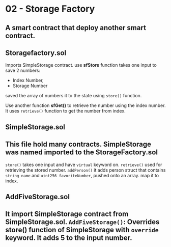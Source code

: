 # 02 - Storage Factory

A smart contract that deploy another smart contract.
---

## Storagefactory.sol
Imports SimpleStorage contract.
use **sfStore** function takes one input to save 2 numbers: 
- Index Number,
- Storage Number

saved the array of numbers it to the state using `store()` function.

Use another function **sfGet()** to retrieve the number using the index number.
It uses `retrieve()` function to get the number from index.

## SimpleStorage.sol
This file hold many contracts.
SimpleStorage was named imported to the StorageFactory.sol
---
`store()` takes one input and have `virtual` keyword on.
`retrieve()` used for retrieving the stored number.
`addPerson()` it adds person struct that contains `string name` and `uint256 favoriteNumber`, pushed onto an array. map it to index.

## AddFiveStorage.sol
It import SimpleStorage contract from SimpleStorage.sol.
`AddFiveStorage()`: Overrides store() function of SimpleStorage with `override` keyword.
It adds 5 to the input number.
---